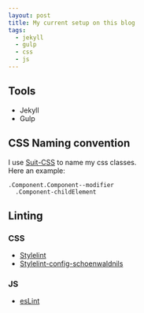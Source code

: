 ```yaml
---
layout: post
title: My current setup on this blog
tags:
  - jekyll
  - gulp
  - css
  - js
---
```


## Tools

* Jekyll
* Gulp

## CSS Naming convention

I use [Suit-CSS](suit) to name my css classes.  
Here an example:

```
.Component.Component--modifier
  .Component-childElement
```

## Linting

### CSS

* [Stylelint](stylelint)
* [Stylelint-config-schoenwaldnils](stylelint-n)

### JS

* [esLint](eslint)



[suit]: http://github.com/suitcss/suitcss/
[stylelint]: http://github.com/stylelint/stylelint/
[stylelint-n]: http://github.com/schoenwaldnils/stylelint-config-schoenwaldnils/

[eslint]: http://github.com/eslint/eslint
